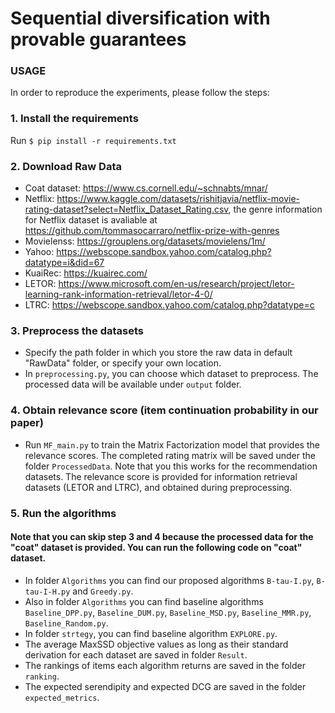 # Sequential diversification with provable guarantees

### USAGE
In order to reproduce the experiments, please follow the steps:

### 1. Install the requirements
   Run `$ pip install -r requirements.txt`
### 2. Download Raw Data
- Coat dataset: https://www.cs.cornell.edu/~schnabts/mnar/
- Netflix: https://www.kaggle.com/datasets/rishitjavia/netflix-movie-rating-dataset?select=Netflix_Dataset_Rating.csv, the genre information for Netflix dataset is avaliable at https://github.com/tommasocarraro/netflix-prize-with-genres
- Movielenss: https://grouplens.org/datasets/movielens/1m/
- Yahoo: https://webscope.sandbox.yahoo.com/catalog.php?datatype=i&did=67
- KuaiRec: https://kuairec.com/
- LETOR: https://www.microsoft.com/en-us/research/project/letor-learning-rank-information-retrieval/letor-4-0/
- LTRC: https://webscope.sandbox.yahoo.com/catalog.php?datatype=c

### 3. Preprocess the datasets 
- Specify the path folder in which you store the raw data in default "RawData" folder, or specify your own location.
- In `preprocessing.py`, you can choose which dataset to preprocess. The processed data will be available under `output` folder.

### 4. Obtain relevance score (item continuation probability in our paper)
- Run `MF_main.py` to train the Matrix Factorization model that provides the relevance scores. The completed rating matrix will be saved under the folder `ProcessedData`. Note that you this works for the recommendation datasets. The relevance score is provided for information retrieval datasets (LETOR and LTRC), and obtained during preprocessing.

### 5. Run the algorithms 
#### Note that you can skip step 3 and 4 because the processed data for the "coat" dataset is provided. You can run the following code on "coat" dataset.
- In folder `Algorithms` you can find our proposed algorithms `B-tau-I.py`, `B-tau-I-H.py` and `Greedy.py`.
- Also in folder `Algorithms` you can find baseline algorithms `Baseline_DPP.py`, `Baseline_DUM.py`, `Baseline_MSD.py`, `Baseline_MMR.py`, `Baseline_Random.py`.
- In folder `strtegy`, you can find baseline algorithm `EXPLORE.py`.
- The average MaxSSD objective values as long as their standard derivation for each dataset are saved in folder `Result`.
- The rankings of items each algorithm returns are saved in the folder `ranking`.
- The expected serendipity and expected DCG are saved in the folder `expected_metrics`.


